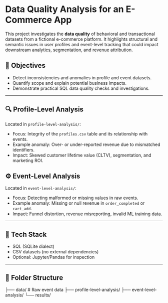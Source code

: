 # Data Quality Analysis for an E-Commerce App

This project investigates the **data quality** of behavioral and transactional datasets from a fictional e-commerce platform. It highlights structural and semantic issues in user profiles and event-level tracking that could impact downstream analytics, segmentation, and revenue attribution.

## 🧪 Objectives

- Detect inconsistencies and anomalies in profile and event datasets.
- Quantify scope and explain potential business impacts.
- Demonstrate practical SQL data quality checks and investigations.

---

## 🔍 Profile-Level Analysis

Located in `profile-level-analysis/`:
- Focus: Integrity of the `profiles.csv` table and its relationship with events.
- Example anomaly: Over- or under-reported revenue due to mismatched identifiers.
- Impact: Skewed customer lifetime value (CLTV), segmentation, and marketing ROI.

## ⚙️ Event-Level Analysis

Located in `event-level-analysis/`:
- Focus: Detecting malformed or missing values in raw events.
- Example anomaly: Missing or null revenue in `order_completed` or `cart_add`.
- Impact: Funnel distortion, revenue misreporting, invalid ML training data.

---

## 🧰 Tech Stack

- SQL (SQLite dialect)
- CSV datasets (no external dependencies)
- Optional: Jupyter/Pandas for inspection

---

## 📁 Folder Structure

├── data/ # Raw event data
├── profile-level-analysis/
├── event-level-analysis/
└── results/